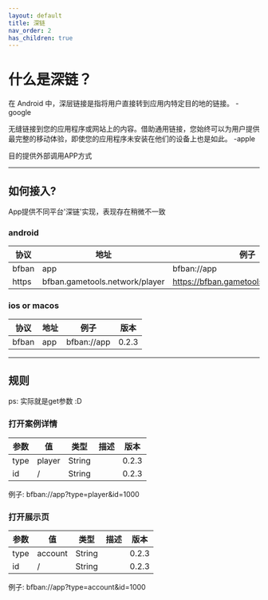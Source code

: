 ```yaml
---
layout: default
title: 深链
nav_order: 2
has_children: true
---
```


# 什么是深链？

在 Android 中，深层链接是指将用户直接转到应用内特定目的地的链接。 -google

无缝链接到您的应用程序或网站上的内容。借助通用链接，您始终可以为用户提供最完整的移动体验，即使您的应用程序未安装在他们的设备上也是如此。
-apple

目的提供外部调用APP方式

----

## 如何接入?

App提供不同平台'深链'实现，表现存在稍微不一致

### android

| 协议    | 地址                             | 例子                                     | 版本    |
|-------|--------------------------------|----------------------------------------|-------|
| bfban | app                            | bfban://app                            | 0.2.3 |
| https | bfban.gametools.network/player | https://bfban.gametools.network/player |  0.2.3     |

### ios or macos

| 协议    | 地址                             | 例子                                     | 版本    |
|-------|--------------------------------|----------------------------------------|-------|
| bfban | app                            | bfban://app                            | 0.2.3 |


----

## 规则

ps: 实际就是get参数 :D

### 打开案例详情

| 参数 | 值   | 类型 | 描述 | 版本 |
|----|-----|-----|----|-----|
| type | player   | String | |0.2.3 |
| id | /   | String | |0.2.3 |

例子: bfban://app?type=player&id=1000

### 打开展示页

| 参数 | 值       | 类型 | 描述 | 版本 |
|----|---------|-----|----|-----|
| type | account | String | |0.2.3 |
| id | /       | String | |0.2.3 |

例子: bfban://app?type=account&id=1000

